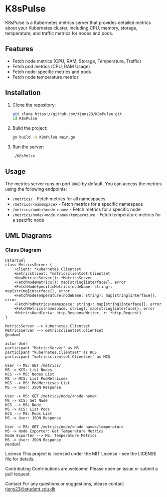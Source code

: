 # K8sPulse

K8sPulse is a Kubernetes metrics server that provides detailed metrics about your Kubernetes cluster, including CPU, memory, storage, temperature, and traffic metrics for nodes and pods.

## Features

- Fetch node metrics (CPU, RAM, Storage, Temperature, Traffic)
- Fetch pod metrics (CPU, RAM Usage)
- Fetch node-specific metrics and pods
- Fetch node temperature metrics

## Installation

1. Clone the repository:
    ```sh
    git clone https://github.com/tjens23/K8sPulse.git
    cd K8sPulse
    ```

2. Build the project:
    ```sh
    go build -o K8sPulse main.go
    ```

3. Run the server:
    ```sh
    ./K8sPulse
    ```

## Usage

The metrics server runs on port `8080` by default. You can access the metrics using the following endpoints:

- `/metrics/` - Fetch metrics for all namespaces
- `/metrics/<namespace>` - Fetch metrics for a specific namespace
- `/metrics/node/<node name>` - Fetch metrics for a specific node
- `/metrics/node/<node name>/temperature` - Fetch temperature metrics for a specific node

## UML Diagrams

### Class Diagram

```plantuml
@startuml
class MetricsServer {
    +client: *kubernetes.Clientset
    +metricsClient: *metricsclientset.Clientset
    +NewMetricsServer(): *MetricsServer
    +FetchNodeMetrics(): map[string]interface{}, error
    +FetchNodeSpecificMetrics(nodeName: string): map[string]interface{}, error
    +FetchNodeTemperature(nodeName: string): map[string]interface{}, error
    +FetchPodMetrics(namespace: string): map[string]interface{}, error
    +FetchMetrics(namespace: string): map[string]interface{}, error
    +MetricsHandler(w: http.ResponseWriter, r: *http.Request)
}

MetricsServer --> kubernetes.Clientset
MetricsServer --> metricsclientset.Clientset
@enduml
```
```@startuml
actor User
participant "MetricsServer" as MS
participant "kubernetes.Clientset" as KCS
participant "metricsclientset.Clientset" as MCS

User -> MS: GET /metrics/
MS -> KCS: List Nodes
KCS --> MS: Nodes List
MS -> MCS: List PodMetricses
MCS --> MS: PodMetricses List
MS -> User: JSON Response

User -> MS: GET /metrics/node/<node name>
MS -> KCS: Get Node
KCS --> MS: Node
MS -> KCS: List Pods
KCS --> MS: Pods List
MS -> User: JSON Response

User -> MS: GET /metrics/node/<node name>/temperature
MS -> Node Exporter: Get Temperature Metrics
Node Exporter --> MS: Temperature Metrics
MS -> User: JSON Response
@enduml
```
License
This project is licensed under the MIT License - see the LICENSE file for details.

Contributing
Contributions are welcome! Please open an issue or submit a pull request.

Contact
For any questions or suggestions, please contact tjens23@student.sdu.dk.